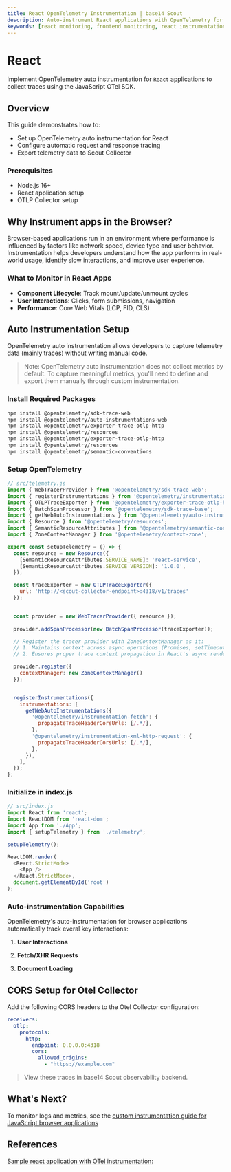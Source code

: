```yaml
---
title: React OpenTelemetry Instrumentation | base14 Scout
description: Auto-instrument React applications with OpenTelemetry for browser traces. Monitor user interactions, fetch requests, and Core Web Vitals.
keywords: [react monitoring, frontend monitoring, react instrumentation, opentelemetry react, browser monitoring]
---
```


# React

Implement OpenTelemetry auto instrumentation for `React` applications to collect
traces using the JavaScript OTel SDK.

## Overview

This guide demonstrates how to:

- Set up OpenTelemetry auto instrumentation for React
- Configure automatic request and response tracing
- Export telemetry data to Scout Collector

### Prerequisites

- Node.js 16+
- React application setup
- OTLP Collector setup

## Why Instrument apps in the Browser?

Browser-based applications run in an environment where performance is influenced
by factors like network speed, device type and user behavior. Instrumentation
helps developers understand how the app performs in real-world usage, identify
slow interactions, and improve user experience.

### What to Monitor in React Apps

- **Component Lifecycle**: Track mount/update/unmount cycles
- **User Interactions**: Clicks, form submissions, navigation
- **Performance**: Core Web Vitals (LCP, FID, CLS)

## Auto Instrumentation Setup

OpenTelemetry auto instrumentation allows developers to capture telemetry data
(mainly traces) without writing manual code.

> Note: OpenTelemetry auto instrumentation does not collect metrics by default.
> To capture meaningful metrics, you'll need to define and export them manually
> through custom instrumentation.

### Install Required Packages

```bash
npm install @opentelemetry/sdk-trace-web
npm install @opentelemetry/auto-instrumentations-web
npm install @opentelemetry/exporter-trace-otlp-http
npm install @opentelemetry/resources
npm install @opentelemetry/exporter-trace-otlp-http 
npm install @opentelemetry/resources 
npm install @opentelemetry/semantic-conventions
```

### Setup OpenTelemetry

```js
// src/telemetry.js
import { WebTracerProvider } from '@opentelemetry/sdk-trace-web';
import { registerInstrumentations } from '@opentelemetry/instrumentation';
import { OTLPTraceExporter } from '@opentelemetry/exporter-trace-otlp-http';
import { BatchSpanProcessor } from '@opentelemetry/sdk-trace-base';
import { getWebAutoInstrumentations } from '@opentelemetry/auto-instrumentations-web';
import { Resource } from '@opentelemetry/resources';
import { SemanticResourceAttributes } from '@opentelemetry/semantic-conventions';
import { ZoneContextManager } from '@opentelemetry/context-zone';

export const setupTelemetry = () => {
  const resource = new Resource({
    [SemanticResourceAttributes.SERVICE_NAME]: 'react-service',
    [SemanticResourceAttributes.SERVICE_VERSION]: '1.0.0',
  });

  const traceExporter = new OTLPTraceExporter({
    url: 'http://<scout-collector-endpoint>:4318/v1/traces'
  });


  const provider = new WebTracerProvider({ resource });
  
  provider.addSpanProcessor(new BatchSpanProcessor(traceExporter));

  // Register the tracer provider with ZoneContextManager as it:
  // 1. Maintains context across async operations (Promises, setTimeout, etc.)
  // 2. Ensures proper trace context propagation in React's async rendering

  provider.register({
    contextManager: new ZoneContextManager()
  });


  registerInstrumentations({
    instrumentations: [
      getWebAutoInstrumentations({
        '@opentelemetry/instrumentation-fetch': {
          propagateTraceHeaderCorsUrls: [/.*/],
        },
        '@opentelemetry/instrumentation-xml-http-request': {
          propagateTraceHeaderCorsUrls: [/.*/],
        },
      }),
    ],
  });
};
```

### Initialize in index.js

```js
// src/index.js
import React from 'react';
import ReactDOM from 'react-dom';
import App from './App';
import { setupTelemetry } from './telemetry';

setupTelemetry();

ReactDOM.render(
  <React.StrictMode>
    <App />
  </React.StrictMode>,
  document.getElementById('root')
);
```

### Auto-instrumentation Capabilities

OpenTelemetry's auto-instrumentation for browser applications automatically track
everal  key interactions:

1. **User Interactions**

2. **Fetch/XHR Requests**

3. **Document Loading**

## CORS Setup for Otel Collector
Add the following CORS headers to the Otel Collector configuration:
```yaml
receivers:
  otlp:
    protocols:
      http:
        endpoint: 0.0.0.0:4318
        cors:
          allowed_origins:
            - "https://example.com"
```

> View these traces in base14 Scout observability backend.
>
## What's Next?

To monitor logs and metrics, see the
[custom instrumentation guide for JavaScript browser applications](https://github.com/base-14/docs/tree/main/docs/instrument/apps/custom-instrumentation/javascript-browser.md)

## References

[Sample react application with OTel instrumentation:](https://github.com/base14/react-auto-instrumentation)
